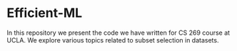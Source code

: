 # Efficient-ML

In this repository we present the code we have written for CS 269 course at UCLA. We explore various topics related to subset selection in datasets.

